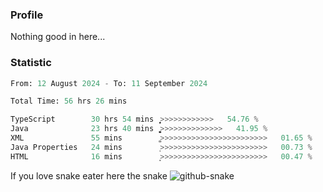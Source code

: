 ### Profile 

Nothing good in here...

### Statistic
<!--START_SECTION:waka-->

```python
From: 12 August 2024 - To: 11 September 2024

Total Time: 56 hrs 26 mins

TypeScript        30 hrs 54 mins  ͎͎͎͎͎͎͎͎͎͎͎͎͎>>>>>>>>>>>>   54.76 %
Java              23 hrs 40 mins  ͎͎͎͎͎͎͎͎͎͎͚>>>>>>>>>>>>>>   41.95 %
XML               55 mins         ͚>>>>>>>>>>>>>>>>>>>>>>>>   01.65 %
Java Properties   24 mins         ͕>>>>>>>>>>>>>>>>>>>>>>>>   00.73 %
HTML              16 mins         ͙>>>>>>>>>>>>>>>>>>>>>>>>   00.47 %
```

<!--END_SECTION:waka-->

If you love snake eater here the snake 
<picture>
  <source media="(prefers-color-scheme: dark)" srcset="https://github.com/pradana4648/pradana4648/blob/c0566a83ca6ea5f2e46bab00e717c4c82b4b5c4c/github-contribution-grid-snake-dark.svg" />
  <source media="(prefers-color-scheme: light)" srcset="https://github.com/pradana4648/pradana4648/blob/c0566a83ca6ea5f2e46bab00e717c4c82b4b5c4c/github-contribution-grid-snake.svg" />
  <img alt="github-snake" src="https://github.com/pradana4648/pradana4648/blob/c0566a83ca6ea5f2e46bab00e717c4c82b4b5c4c/github-contribution-grid-snake.svg" />
</picture>
